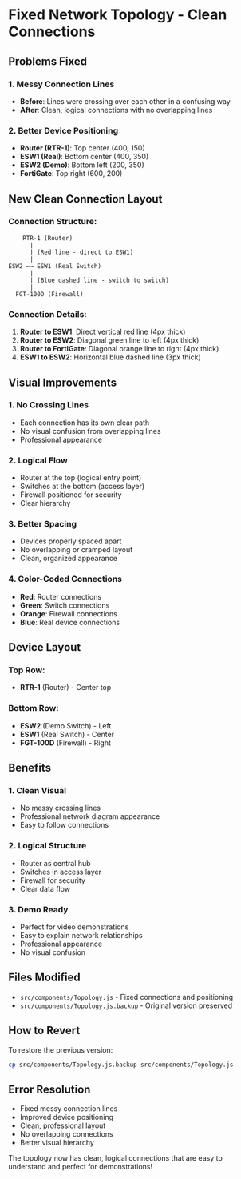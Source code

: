 # Fixed Network Topology - Clean Connections

## Problems Fixed

### 1. **Messy Connection Lines**
- **Before**: Lines were crossing over each other in a confusing way
- **After**: Clean, logical connections with no overlapping lines

### 2. **Better Device Positioning**
- **Router (RTR-1)**: Top center (400, 150)
- **ESW1 (Real)**: Bottom center (400, 350) 
- **ESW2 (Demo)**: Bottom left (200, 350)
- **FortiGate**: Top right (600, 200)

## New Clean Connection Layout

### Connection Structure:
```
    RTR-1 (Router)
      |
      | (Red line - direct to ESW1)
      |
ESW2 ←→ ESW1 (Real Switch)
      |
      | (Blue dashed line - switch to switch)
      |
  FGT-100D (Firewall)
```

### Connection Details:
1. **Router to ESW1**: Direct vertical red line (4px thick)
2. **Router to ESW2**: Diagonal green line to left (4px thick)
3. **Router to FortiGate**: Diagonal orange line to right (4px thick)
4. **ESW1 to ESW2**: Horizontal blue dashed line (3px thick)

## Visual Improvements

### 1. **No Crossing Lines**
- Each connection has its own clear path
- No visual confusion from overlapping lines
- Professional appearance

### 2. **Logical Flow**
- Router at the top (logical entry point)
- Switches at the bottom (access layer)
- Firewall positioned for security
- Clear hierarchy

### 3. **Better Spacing**
- Devices properly spaced apart
- No overlapping or cramped layout
- Clean, organized appearance

### 4. **Color-Coded Connections**
- **Red**: Router connections
- **Green**: Switch connections  
- **Orange**: Firewall connections
- **Blue**: Real device connections

## Device Layout

### Top Row:
- **RTR-1** (Router) - Center top

### Bottom Row:
- **ESW2** (Demo Switch) - Left
- **ESW1** (Real Switch) - Center
- **FGT-100D** (Firewall) - Right

## Benefits

### 1. **Clean Visual**
- No messy crossing lines
- Professional network diagram appearance
- Easy to follow connections

### 2. **Logical Structure**
- Router as central hub
- Switches in access layer
- Firewall for security
- Clear data flow

### 3. **Demo Ready**
- Perfect for video demonstrations
- Easy to explain network relationships
- Professional appearance
- No visual confusion

## Files Modified
- `src/components/Topology.js` - Fixed connections and positioning
- `src/components/Topology.js.backup` - Original version preserved

## How to Revert
To restore the previous version:
```bash
cp src/components/Topology.js.backup src/components/Topology.js
```

## Error Resolution
- Fixed messy connection lines
- Improved device positioning
- Clean, professional layout
- No overlapping connections
- Better visual hierarchy

The topology now has clean, logical connections that are easy to understand and perfect for demonstrations!

